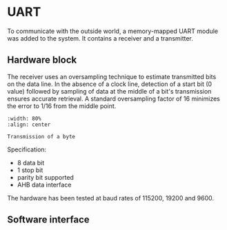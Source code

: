 # UART

To communicate with the outside world, a memory-mapped UART module was added to
the system. It contains a receiver and a transmitter.

## Hardware block

The receiver uses an oversampling technique to estimate transmitted bits on the
data line. In the absence of a clock line, detection of a start bit (0 value)
followed by sampling of data at the middle of a bit's transmission ensures
accurate retrieval. A standard oversampling factor of 16 minimizes the error to
1/16 from the middle point.

```{figure} img/uart-rx-proto.svg
:width: 80%
:align: center

Transmission of a byte
```

Specification:

- 8 data bit
- 1 stop bit
- parity bit supported
- AHB data interface

The hardware has been tested at baud rates of 115200, 19200 and 9600.

## Software interface

